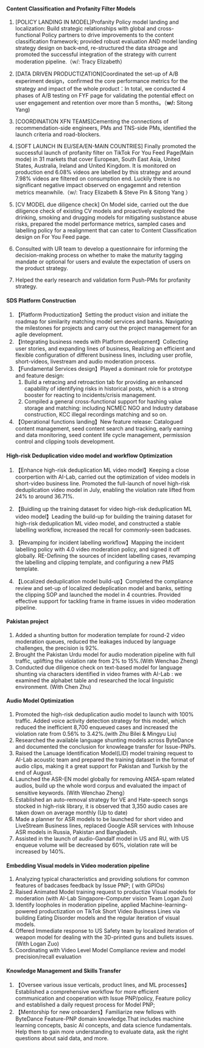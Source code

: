 

#### Content Classification and Profanity Filter Models 

1. [POLICY LANDING IN MODEL]Profanity Policy model landing and localization: Build strategic relationships with global and cross-functional Policy partners to drive improvements to the content classification framework; provided robust evaluation AND model landing strategy design on back-end, re-structured the data stroage and promoted the successful integration of the strategy with current moderation pipeline.（w/: Tracy Elizabeth）

2. [DATA DRIVEN PRODUCTIZATION]Coordinated the set-up of A/B experiment design，confirmed the core performance metrics for the strategy and impact of the whole product：In total, we conducted 4 phases of A/B testing on FYF page for validating the potential effect on user engagement and retention over more than 5 months。（**w/:** Sitong Yang)

3. [COORDINATION XFN TEAMS]Cementing the connections of recommendation-side engineers, PMs and TNS-side PMs, identified the launch criteria and road-blockers. 

4. [SOFT LAUNCH IN EU/SEA/EN-MAIN COUNTRIES] Finally promoted the successful launch of profanity filter on TikTok For You Feed Page(Main mode) in 31 markets that cover European, South East Asia, United States, Australia, Ireland and United Kingdom. It is monitored on production end  6.08% videos are labelled by this strategy and around 7.98% videos are filtered on consumption end. Luckily there is no significant negative impact observed on engagemnt and retention metrics meanwhile.（w/: Tracy Elizabeth & Steve Pin & Sitong Yang ）

5. [CV MODEL due diligence check] On Model side, carried out the due diligence check of existing CV models and proactively explored the drinking, smoking and drugging models for mitigating susbstance abuse risks, prepared the model performance metrics, sampled cases and labelling policy for a realignment that can cater to Content Classification design on For You Feed page. 

6. Consulted with UR team to develop a questionnaire for informing the decision-making process on whether to make the maturity tagging mandate or optional for users and evalute the expectation of users on the product strategy. 

7. Helped the early research and validation form Push-PMs for profanity strategy. 

   

#### SDS Platform Construction  

1. 【Platform Productization】Setting the product vision and initiate the roadmap for similarity matching model services and banks. Navigating the milestones for projects and carry out the project management for an agile development.
2. 【Integrating business needs with Platform development】Collecting user stories, and expanding lines of business, Realizing an efficient and flexible configuration of different business lines, including user profile, short-videos, livestream and audio moderation process.
3. 【Fundamental Services design】Played a dominant role for prototype and feature design:
   1. Build a retracing and retroaction tab for providing an enhanced capability of identifying risks in historical posts, which is a strong booster for reacting to incidents/crisis management.
   2. Compiled a general cross-functional support for hashing value storage and matching: including NCMEC NGO and Industry database construction, KCC illegal recordings matching and so on. 
4. 【Operational functions landing】New feature release: Catalogued content management, seed content search and tracking, early earning and data monitoring, seed content life cycle management, permission control and clipping tools development. 

#### High-risk Deduplication video model and workflow Optimization 

1. 【Enhance high-risk deduplication ML video model】Keeping a close coorpertion with AI-Lab, carried out the optimization of video models in short-video business line. Promoted the full-launch of novel high-risk deduplication video model in July, enabling the violation rate lifted from 24% to around 36.71%.

2. 【Buidling up the training dataset for video high-risk deduplication ML video model】Leading the build-up for building the training dataset for high-risk deduplication ML video model, and constructed a stable labelling workflow, increased the recall for commonly-seen badcases. 

3. 【Revamping for incident labelling workflow】Mapping the incident labelling policy with 4.0 video moderation policy, and signed it off globally. RE-Defining the sources of incident labelling cases, revamping the labelling and clipping template, and configuring a new PMS template.

4. 【Localized deduplication model build-up】Completed the compliance review and set-up of localized dedeplication model and banks, setting the clipping SOP and launched the model in 4 countries. Provided effective support for tackling frame in frame issues in video moderation pipeline.  

   

#### Pakistan project 

1. Added a shunting button for moderation template for round-2 video moderation queues, reduced the leakages induced by language challenges, the precision is 92%.
2. Brought the Pakistan Urdu model for audio moderation pipeline with full traffic, uplifting the violation rate from 2% to 15%.(With Wenchao Zheng)
3. Conducted due diligence check on text-based model for language shunting via characters identified in video frames with AI-Lab : we examined the alphabet table and researched the local linguistic environment. (With Chen Zhu)



#### Audio Model Optimization 

1. Promoted the high-risk deduplication audio model to launch with 100% traffic. Added voice activity detection strategy for this model, which reduced the inefficient 8,700 enqueued cases and increased the violation rate from 0.56% to 3.42%.(with Zhu Bilei & Mingyu Liu)
2. Researched the available language shunting models across ByteDance and documented the conclusion for knowleage transfer for Issue-PNPs. 
3. Raised the Lanuage Identification Model(LID) model training request to AI-Lab acoustic team and prepared the training dataset in the format of audio clips, making it a great support for Pakistan and Turkish by the end of August. 
4. Launched the ASR-EN model globally for removing ANSA-spam related audios, build up the whole word corpus and evaluated the impact of sensitive keywords. (With Wenchao Zheng）
5. Established an auto-removal strategy for VE and Hate-speech songs stocked in high-risk library, it is observed that 3,350 audio cases are taken down on average monthly (Up to date)
6. Made a planner for ASR models to be launched for short video and LiveStream Business lines, replaced Google ASR services with Inhouse ASR models in Russia, Pakistan and Bangladesh.
7. Assisted in the launch of audio-Gandalf model in US and RU, with US enqueue volume will be decreased by 60%, violation rate will be increased by 140%.



#### Embedding Visual models in Video moderation pipeline 

1. Analyzing typical characteristics and providing solutions for common features of badcases feedback by Issue PNP; ( with GPIOs)
2. Raised Animated Model training request to productize Visual models for moderation (with AI-Lab Singapore-Computer vision Team Logan Zuo) 
3. Identify loopholes in moderation pipeline, applied Machine-learning-powered productization on TikTok Short Video Business Lines via building Eating Disorder models and the regular iteration of visual models. 
4. Offered Immediate response to US Safety team by localized iteration of weapon model for dealing with the 3D-printed guns and bullets issues. (With Logan Zuo)
5. Coordinating with Video Level Model Compliance review and model precision/recall evaluation 

#### Knowledge Management and Skills Transfer 

1. 【Oversee various issue verticals, product lines, and ML processes】Established a comprehensive workflow for more efficient communication and cooperation with Issue PNP/policy, Feature policy and established a daily request  process for Model PNP;
2. 【Mentorship for new onboarders】Familiarize new fellows with ByteDance Feature-PNP domain knowledge.That includes machine learning concepts, basic AI concepts, and data science fundamentals. Help them to gain more understanding to evaluate data, ask the right questions about said data, and more.









